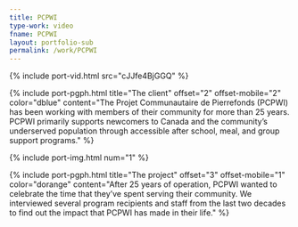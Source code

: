 ```yaml
---
title: PCPWI
type-work: video
fname: PCPWI
layout: portfolio-sub
permalink: /work/PCPWI
---
```


{% include port-vid.html src="cJJfe4BjGGQ" %}

{% include port-pgph.html title="The client" offset="2" offset-mobile="2" color="dblue" content="The Projet Communautaire de Pierrefonds (PCPWI) has been working with members of their community for more than 25 years. PCPWI primarily supports newcomers to Canada and the community’s underserved population through accessible after school, meal, and group support programs." %}

{% include port-img.html num="1" %}

{% include port-pgph.html title="The project" offset="3" offset-mobile="1" color="dorange" content="After 25 years of operation, PCPWI wanted to celebrate the time that they’ve spent serving their community. We interviewed several program recipients and staff from the last two decades to find out the impact that PCPWI has made in their life." %}
